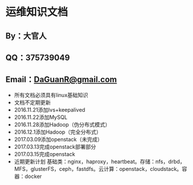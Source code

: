 # 运维知识文档
## By：大官人 
## QQ：375739049 
## Email：DaGuanR@gmail.com
* 所有文档必须具有linux基础知识
* 文档不定期更新
* 2016.11.21添加lvs+keepalived
* 2016.11.22添加MySQL
* 2016.11.28添加Hadoop（伪分布式模式）
* 2016.12.1添加Hadoop（完全分布式）
* 2017.03.09添加openstack（未完成）
* 2017.03.13完成openstack部署部分
* 2017.03.15完成openstack
* 近期更新计划 基础类：nginx，haproxy，heartbeat。存储：nfs，drbd，MFS，glusterFS，ceph，fastdfs。云计算：openstack，cloudstack。容器：docker
